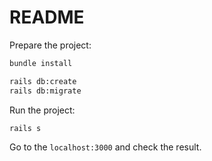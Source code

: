 # README

Prepare the project:

```bash
bundle install
```

```bash
rails db:create
rails db:migrate
```

Run the project:
```bash
rails s
```

Go to the `localhost:3000` and check the result.
